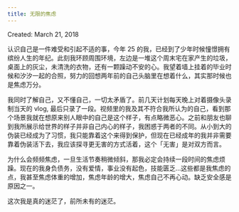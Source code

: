 ```yaml
---
title: 无限的焦虑
---
```



Created: March 21, 2018

认识自己是一件难受和引起不适的事，今年 25 的我，已经到了少年时候憧憬拥有缤纷人生的年纪。此刻我环顾周围环境，左边是一堆这个周末宅在家产生的垃圾，桌面上的灰尘，未清洗的衣物，还有一颗躁动不安的心。我望着墙上挂着的毕业时候和汐汐一起的合照，努力的回想两年前的自己头脑里在想着什么，其实那时候也是焦虑万分。

我同时了解自己，又不懂自己，一切太矛盾了。前几天计划每天晚上对着摄像头录制当天的 vlog, 最后只录了一段。视频里的我及其不符合我所认为的自己，看到那个场景我就在想原来别人眼中的自己是这个样子，有点略微恶心。之前和朋友也聊到我所展示给世界的样子并非自己内心的样子，我困惑于两者的不同。从小到大的伪装已经成为了习惯，我只能靠着这个来得到保护，但现在已经成年的我并非需要靠着伪装活下去，我应该探寻更无害的方式活着，这个「无害」是对双方而言。

为什么会频频焦虑，一旦生活节奏稍微倾斜，那我必定会持续一段时间的焦虑烦躁。现在的我身负债务，没有爱情，事业没有起色，技能匮乏…这些都是我焦虑的点，我甚至焦虑体重的增加，焦虑年龄的增大，焦虑自己不再心动。缺乏安全感是原因之一。

这次我是真的迷茫了，前所未有的迷茫。
